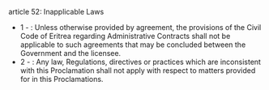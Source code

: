 article 52: Inapplicable Laws 

<ul>
			<li>1 - : Unless otherwise provided by agreement, the provisions of the Civil Code of Eritrea regarding Administrative Contracts shall not be applicable to such agreements that may be concluded between the Government and the licensee. <ul>
			</ul></li>			<li>2 - : Any law, Regulations, directives or practices which are inconsistent with this Proclamation shall not apply with respect to matters provided for in this Proclamations. <ul>
			</ul></li></ul>